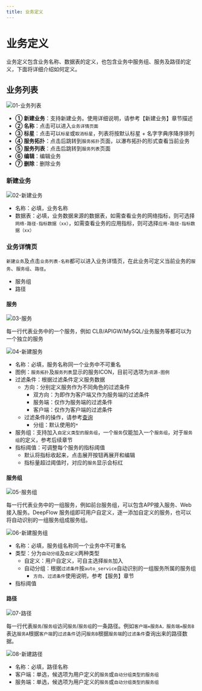 ```yaml
---
title: 业务定义
---
```


# 业务定义

业务定义包含业务名称、数据表的定义，也包含业务中服务组、服务及路径的定义，下面将详细介绍如何定义。

## 业务列表

![01-业务列表](https://yunshan-guangzhou.oss-cn-beijing.aliyuncs.com/pub/pic/20230922650d29f899d76.png)

- **① 新建业务**：支持新建业务。使用详细说明，请参考【新建业务】章节描述
- **② 名称**：点击可以进入`业务详情页面`
- **③ 标星**：点击可以`标星`或`取消标星`，列表将按默认标星 + 名字字典序降序排列
- **④ 服务拓扑**：点击后跳转到`服务拓扑`页面，以瀑布拓扑的形式查看当前业务
- **⑤ 服务列表**：点击后跳转到`服务列表`页面
- **⑥ 编辑**：编辑业务
- **⑦ 删除**：删除业务

### 新建业务

![02-新建业务](https://yunshan-guangzhou.oss-cn-beijing.aliyuncs.com/pub/pic/20230922650d29fa54caf.png)

- 名称：必填，业务名称
- 数据表：必填，业务数据来源的数据表，如需查看业务的网络指标，则可选择`网络-路径-指标数据（xx）`，如需查看业务的应用指标，则可选择`应用-路径-指标数据（xx）`

### 业务详情页

`新建业务`及点击`业务列表-名称`都可以进入业务详情页，在此业务可定义当前业务的`服务`、`服务组`、`路径`。

- 服务组
- 路径

#### 服务

![03-服务](https://yunshan-guangzhou.oss-cn-beijing.aliyuncs.com/pub/pic/20230922650d29f2327f0.png)

每一行代表业务中的一个服务，例如 CLB/APIGW/MySQL/业务服务等都可以为一个独立的服务

![04-新建服务](https://yunshan-guangzhou.oss-cn-beijing.aliyuncs.com/pub/pic/20230922650d29f30aa57.png)

- 名称：必填，服务名称同一个业务中不可重名
- 图例：`服务拓扑`及`服务列表`显示的服务ICON，目前可选项为`资源-图例`
- 过滤条件：根据过滤条件定义服务数据
  - 方向：分别定义服务作为不同角色的过滤条件
    - 双方向：为即作为客户端又作为服务端的过滤条件
    - 服务端：仅作为服务端的过滤条件
    - 客户端：仅作为客户端的过滤条件
  - 过滤条件的操作，请参考[查询](./01-query/01-overview.md) 
    - 分组：默认使用的`*`
- 服务组：支持加入`自定义类型的服务组`，一个`服务`仅能加入一个`服务组`，对于`服务组`的定义，参考后续章节
- 指标阈值：可调整每个服务的指标阈值
  - 默认将指标收起来，点击展开按钮再展开和编辑
  - 指标量超过阈值时，对应的`服务`显示会标红

#### 服务组

![05-服务组](https://yunshan-guangzhou.oss-cn-beijing.aliyuncs.com/pub/pic/20230922650d29f49d073.png)

每一行代表业务中的一组服务，例如前台服务组，可以包含APP接入服务、Web接入服务。DeepFlow 服务组即可用户自定义，逐一添加自定义的服务，也可以将自动识别的一组服务组成服务组。

![06-新建服务组](https://yunshan-guangzhou.oss-cn-beijing.aliyuncs.com/pub/pic/20230922650d29f57d791.png)

- 名称：必填，服务组名称同一个业务中不可重名
- 类型：分为`自动分组`及`自定义`两种类型
  - 自定义：用户自定义，可自主选择`服务`加入
  - 自动分组：根据`过滤条件`按`auto_service`自动识别的一组服务所属的服务组
    - `方向`、`过滤条件`使用说明，参考【服务】章节
- 指标阈值

#### 路径

![07-路径](https://yunshan-guangzhou.oss-cn-beijing.aliyuncs.com/pub/pic/20230922650d29f3e2852.png)

每一行代表`服务`/`服务组`访问`服务`/`服务组`的一条路径。例如`客户端=服务A，服务端=服务B`表达`服务A`根据`客户端`的`过滤条件`访问`服务B`根据`服务端`的`过滤条件`查询出来的路径数据。

![08-新建路径](https://yunshan-guangzhou.oss-cn-beijing.aliyuncs.com/pub/pic/20230922650d29f6e5248.png)

- 名称：必填，路径名称
- 客户端：单选，候选项为用户定义的`服务`或`自动分组类型的服务组`
- 服务端：单选，候选项为用户定义的`服务`或`自动分组类型的服务组`